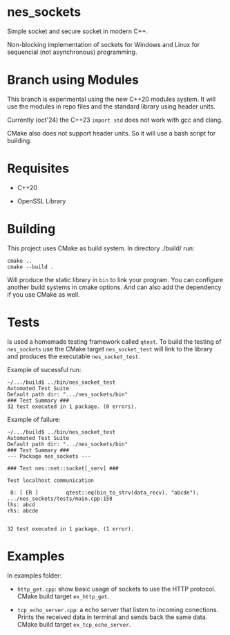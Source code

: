 # nes_sockets

Simple socket and secure socket in modern C++.

Non-blocking implementation of sockets for Windows and Linux for sequencial (not asynchronous) programming.

# Branch using Modules

This branch is experimental using the new C++20 modules system. It will use the modules in repo files and
the standard library using header units.

Currently (oct'24) the C++23 `import std` does not work with gcc and clang.

CMake also does not support header units. So it will use a bash script for building.

# Requisites

- C++20

- OpenSSL Library

# Building

This project uses CMake as build system. In directory ./build/ run:

```
cmake ..
cmake --build .
```

Will produce the static library in `bin` to link your program.
You can configure another build systems in cmake options.
And can also add the dependency if you use CMake as well.

# Tests

Is used a homemade testing framework called `qtest`. To build the testing of `nes_sockets` use the CMake
target `nes_socket_test` will link to the library and produces the executable `nes_socket_test`.

Example of sucessful run:

```
~/.../build$ ../bin/nes_socket_test
Automated Test Suite
Default path dir: ".../nes_sockets/bin"
### Test Summary ###
32 test executed in 1 package. (0 errors).
```

Example of failure:

```
~/.../build$ ../bin/nes_socket_test
Automated Test Suite
Default path dir: ".../nes_sockets/bin"
### Test Summary ###
--- Package nes_sockets ---

### Test nes::net::socket[_serv] ###

Test localhost communication

 8: [ ER ]         qtest::eq(bin_to_strv(data_recv), "abcde");
.../nes_sockets/tests/main.cpp:158
lhs: abcd
rhs: abcde


32 test executed in 1 package. (1 error).
```

# Examples

In examples folder:

- `http_get.cpp`: show basic usage of sockets to use the HTTP protocol. CMake build target `ex_http_get`.

- `tcp_echo_server.cpp`: a echo server that listen to incoming conections. Prints the received data
in terminal and sends back the same data. CMake build target `ex_tcp_echo_server`.